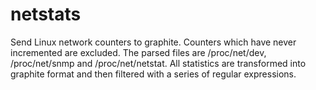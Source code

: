 # netstats
Send Linux network counters to graphite. Counters which have never incremented are excluded. The parsed files are /proc/net/dev, /proc/net/snmp and /proc/net/netstat. All statistics are transformed into graphite format and then filtered with a series of regular expressions.
